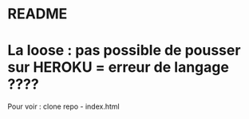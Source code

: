 # README

# La loose : pas possible de pousser sur HEROKU = erreur de langage ????

Pour voir : clone repo - index.html
